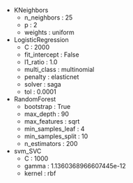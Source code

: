 * KNeighbors
  *  n_neighbors :  25
  *  p :  2
  *  weights :  uniform
* LogisticRegression
  *  C :  2000
  *  fit_intercept :  False
  *  l1_ratio :  1.0
  *  multi_class :  multinomial
  *  penalty :  elasticnet
  *  solver :  saga
  *  tol :  0.0001
* RandomForest
  *  bootstrap :  True
  *  max_depth :  90
  *  max_features :  sqrt
  *  min_samples_leaf :  4
  *  min_samples_split :  10
  *  n_estimators :  200
* svm_SVC
  *  C :  1000
  *  gamma :  1.1360368966607445e-12
  *  kernel :  rbf
